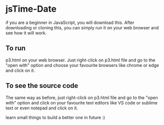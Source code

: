 # jsTime-Date

if you are a beginner in JavaScript, you will download this. After downloading or cloning this, you can simply run it on your web browser and see how it will work.

## To run

p3.html on your web browser. Just right-click on p3.html file and go to the "open with" option and choose your favourite browsers like chrome or edge and click on it.

## To see the source code

The same way as before, just right-click on p3.html file and go to the "open with" option and click on your favourite text editors like VS code or sublime text or even notepad and click on it.

learn small things to build a better one in future :)
